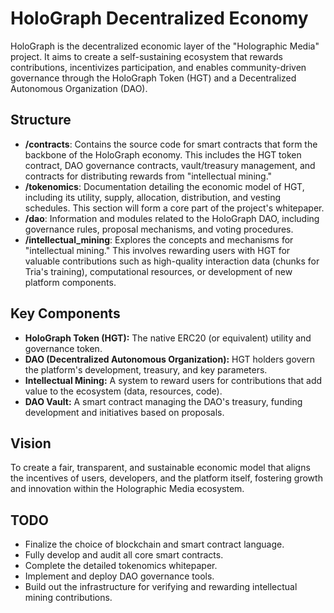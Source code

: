 # HoloGraph Decentralized Economy

HoloGraph is the decentralized economic layer of the "Holographic Media" project.
It aims to create a self-sustaining ecosystem that rewards contributions,
incentivizes participation, and enables community-driven governance through the
HoloGraph Token (HGT) and a Decentralized Autonomous Organization (DAO).

## Structure

-   **/contracts**: Contains the source code for smart contracts that form the backbone of the HoloGraph economy. This includes the HGT token contract, DAO governance contracts, vault/treasury management, and contracts for distributing rewards from "intellectual mining."
-   **/tokenomics**: Documentation detailing the economic model of HGT, including its utility, supply, allocation, distribution, and vesting schedules. This section will form a core part of the project's whitepaper.
-   **/dao**: Information and modules related to the HoloGraph DAO, including governance rules, proposal mechanisms, and voting procedures.
-   **/intellectual_mining**: Explores the concepts and mechanisms for "intellectual mining." This involves rewarding users with HGT for valuable contributions such as high-quality interaction data (chunks for Tria's training), computational resources, or development of new platform components.

## Key Components

-   **HoloGraph Token (HGT):** The native ERC20 (or equivalent) utility and governance token.
-   **DAO (Decentralized Autonomous Organization):** HGT holders govern the platform's development, treasury, and key parameters.
-   **Intellectual Mining:** A system to reward users for contributions that add value to the ecosystem (data, resources, code).
-   **DAO Vault:** A smart contract managing the DAO's treasury, funding development and initiatives based on proposals.

## Vision
To create a fair, transparent, and sustainable economic model that aligns the incentives of users, developers, and the platform itself, fostering growth and innovation within the Holographic Media ecosystem.

## TODO
- Finalize the choice of blockchain and smart contract language.
- Fully develop and audit all core smart contracts.
- Complete the detailed tokenomics whitepaper.
- Implement and deploy DAO governance tools.
- Build out the infrastructure for verifying and rewarding intellectual mining contributions.
